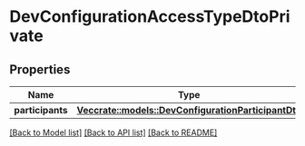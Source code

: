 # DevConfigurationAccessTypeDtoPrivate

## Properties

Name | Type | Description | Notes
------------ | ------------- | ------------- | -------------
**participants** | [**Vec<crate::models::DevConfigurationParticipantDto>**](DevConfigurationParticipantDTO.md) |  | 

[[Back to Model list]](../README.md#documentation-for-models) [[Back to API list]](../README.md#documentation-for-api-endpoints) [[Back to README]](../README.md)


